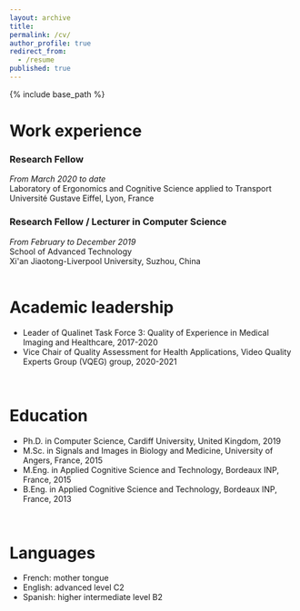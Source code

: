 ```yaml
---
layout: archive
title: 
permalink: /cv/
author_profile: true
redirect_from:
  - /resume
published: true
---
```


{% include base_path %}

Work experience
======
### Research Fellow
_From March 2020 to date_ <br />
Laboratory of Ergonomics and Cognitive Science applied to Transport <br />
Université Gustave Eiffel, Lyon, France

### Research Fellow / Lecturer in Computer Science
_From February to December 2019_ <br />
School of Advanced Technology <br />
Xi'an Jiaotong-Liverpool University, Suzhou, China  
<br />

Academic leadership
======
* Leader of Qualinet Task Force 3: Quality of Experience in Medical Imaging and Healthcare, 2017-2020
* Vice Chair of Quality Assessment for Health Applications, Video Quality Experts Group (VQEG) group, 2020-2021
<br />

Education
======
* Ph.D. in Computer Science, Cardiff University, United Kingdom, 2019
* M.Sc. in Signals and Images in Biology and Medicine, University of Angers, France, 2015
* M.Eng. in Applied Cognitive Science and Technology, Bordeaux INP, France, 2015
* B.Eng. in Applied Cognitive Science and Technology, Bordeaux INP, France, 2013
<br />

Languages
======
* French: mother tongue
* English: advanced level C2
* Spanish: higher intermediate level B2

<!--SCHOLARSHIPS AND AWARDS

·	Medical Image Perception Society (MIPS) scholar award to present at MIPS XVIII conference in Salt Lake City, USA, July 2019.
·	EPSRC Image Guided Therapy Network+ (IGT+) Early Career Researcher travel grant to present at IGT+ Workshop in London, United Kingdom, June 2018.
·	Invitation to participate and present at the First International Innovation Youth conference in Shenzhen, China, August 2017.
·	IEEE Signal Processing Society (SPS) student travel grant to present at MMSP in Luton, United Kingdom, October 2017.
·	MIPS student scholar award to present at MIPS XVII conference in Houston, USA, July 2017.
·	Three-year University-funded PhD scholarship, October 2015.

PROGRAMMING AND OFFICE AUTOMATION
·	C#, C++, Python, HTML, CSS, PHP, MySQL, MATLAB, R, SPSS.
·	Microsoft Office, GanttProject, XMind, MindManager, Visual Studio, Visual Basic.-->
